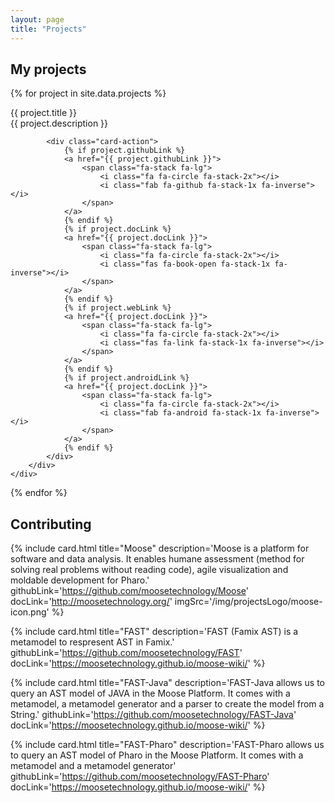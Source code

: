 ```yaml
---
layout: page
title: "Projects"
---
```


## My projects

<div class="row">

{% for project in site.data.projects %}

<div class="col s12 m6">
    <div class="card darken-1">
        <div class="card-content">
            <div class="card-title my-card__title">
                {{ project.title }}
            </div>
            {{ project.description }}



            <div class="card-action">
                {% if project.githubLink %}
                <a href="{{ project.githubLink }}">
                    <span class="fa-stack fa-lg">
                        <i class="fa fa-circle fa-stack-2x"></i>
                        <i class="fab fa-github fa-stack-1x fa-inverse"></i>
                    </span>
                </a>
                {% endif %}
                {% if project.docLink %}
                <a href="{{ project.docLink }}">
                    <span class="fa-stack fa-lg">
                        <i class="fa fa-circle fa-stack-2x"></i>
                        <i class="fas fa-book-open fa-stack-1x fa-inverse"></i>
                    </span>
                </a>
                {% endif %}
                {% if project.webLink %}
                <a href="{{ project.docLink }}">
                    <span class="fa-stack fa-lg">
                        <i class="fa fa-circle fa-stack-2x"></i>
                        <i class="fas fa-link fa-stack-1x fa-inverse"></i>
                    </span>
                </a>
                {% endif %}                
                {% if project.androidLink %}
                <a href="{{ project.docLink }}">
                    <span class="fa-stack fa-lg">
                        <i class="fa fa-circle fa-stack-2x"></i>
                        <i class="fab fa-android fa-stack-1x fa-inverse"></i>
                    </span>
                </a>
                {% endif %}
            </div>
        </div>
    </div>
</div>

{% endfor %}

</div>
<div class="col s12 l12 m12">
	<h2 id="Contributing">Contributing</h2>
</div>
<div class="row">

{% include card.html
    title="Moose"
    description='Moose is a platform for software and data analysis.
It enables humane assessment (method for solving real problems without reading code), agile visualization and moldable development for Pharo.'
    githubLink='https://github.com/moosetechnology/Moose'
    docLink='http://moosetechnology.org/'
    imgSrc='/img/projectsLogo/moose-icon.png'
%}

{% include card.html
    title="FAST"
    description='FAST (Famix AST) is a metamodel to respresent AST in Famix.'
    githubLink='https://github.com/moosetechnology/FAST'
     docLink='https://moosetechnology.github.io/moose-wiki/'
%}

{% include card.html
    title="FAST-Java"
    description='FAST-Java allows us to query an AST model of JAVA in the Moose Platform.
It comes with a metamodel, a metamodel generator and a parser to create the model from a String.'
    githubLink='https://github.com/moosetechnology/FAST-Java'
    docLink='https://moosetechnology.github.io/moose-wiki/'
%}

{% include card.html
    title="FAST-Pharo"
    description='FAST-Pharo allows us to query an AST model of Pharo in the Moose Platform.
It comes with a metamodel and a metamodel generator'
    githubLink='https://github.com/moosetechnology/FAST-Pharo'
    docLink='https://moosetechnology.github.io/moose-wiki/'
%}

</div>